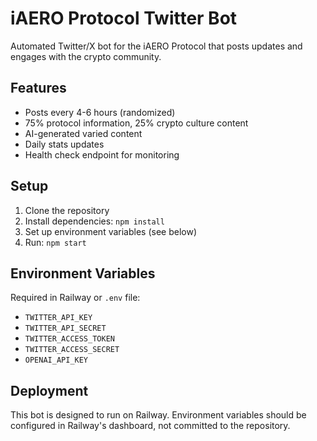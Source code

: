 # iAERO Protocol Twitter Bot

Automated Twitter/X bot for the iAERO Protocol that posts updates and engages with the crypto community.

## Features
- Posts every 4-6 hours (randomized)
- 75% protocol information, 25% crypto culture content
- AI-generated varied content
- Daily stats updates
- Health check endpoint for monitoring

## Setup

1. Clone the repository
2. Install dependencies: `npm install`
3. Set up environment variables (see below)
4. Run: `npm start`

## Environment Variables

Required in Railway or `.env` file:
- `TWITTER_API_KEY`
- `TWITTER_API_SECRET`
- `TWITTER_ACCESS_TOKEN`
- `TWITTER_ACCESS_SECRET`
- `OPENAI_API_KEY`

## Deployment

This bot is designed to run on Railway. Environment variables should be configured in Railway's dashboard, not committed to the repository.
